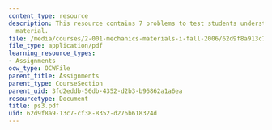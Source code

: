 ```yaml
---
content_type: resource
description: This resource contains 7 problems to test students understanding of course
  material.
file: /media/courses/2-001-mechanics-materials-i-fall-2006/62d9f8a913c7cf388352d276b618324d_ps3.pdf
file_type: application/pdf
learning_resource_types:
- Assignments
ocw_type: OCWFile
parent_title: Assignments
parent_type: CourseSection
parent_uid: 3fd2eddb-56db-4352-d2b3-b96862a1a6ea
resourcetype: Document
title: ps3.pdf
uid: 62d9f8a9-13c7-cf38-8352-d276b618324d
---
```

